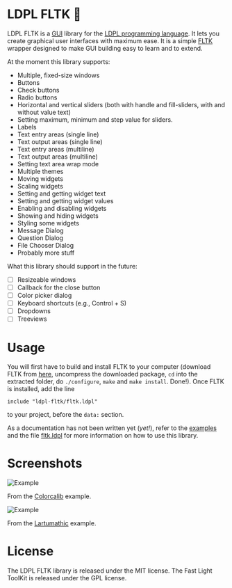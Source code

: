 # LDPL FLTK 🦕

LDPL FLTK is a [GUI](https://en.wikipedia.org/wiki/Graphical_user_interface) library for the
[LDPL programming language](https://www.ldpl-lang.org/). It lets you create graphical user
interfaces with maximum ease. It is a simple [FLTK](https://fltk.org) wrapper
designed to make GUI building easy to learn and to extend.

At the moment this library supports:
- Multiple, fixed-size windows
- Buttons
- Check buttons
- Radio buttons
- Horizontal and vertical sliders (both with handle and fill-sliders, with and without value text)
- Setting maximum, minimum and step value for sliders.
- Labels
- Text entry areas (single line)
- Text output areas (single line)
- Text entry areas (multiline)
- Text output areas (multiline)
- Setting text area wrap mode
- Multiple themes
- Moving widgets
- Scaling widgets
- Setting and getting widget text
- Setting and getting widget values
- Enabling and disabling widgets
- Showing and hiding widgets
- Styling some widgets
- Message Dialog
- Question Dialog
- File Chooser Dialog
- Probably more stuff

What this library should support in the future:
- [ ] Resizeable windows
- [ ] Callback for the close button
- [ ] Color picker dialog
- [ ] Keyboard shortcuts (e.g., Control + S)
- [ ] Dropdowns
- [ ] Treeviews

# Usage

You will first have to build and install FLTK to your computer (download FLTK from [here](https://www.fltk.org/software.php),
uncompress the downloaded package, `cd` into the extracted folder, do `./configure`, `make` and `make install`. Done!). Once
FLTK is installed, add the line

```include "ldpl-fltk/fltk.ldpl"```

to your project, before the `data:` section.

As a documentation has not been written yet (*yet!*), refer to the [examples](examples) and the file [fltk.ldpl](ldpl-fltk/fltk.ldpl) for more information
on how to use this library.

# Screenshots
![Example](examples/colorcalib/screen.jpg)

From the [Colorcalib](examples/colorcalib) example.

![Example](examples/lartumathic/screen.png)

From the [Lartumathic](examples/lartumathic) example.

# License

The LDPL FLTK library is released under the MIT license. The Fast Light ToolKit is released under the GPL license.
